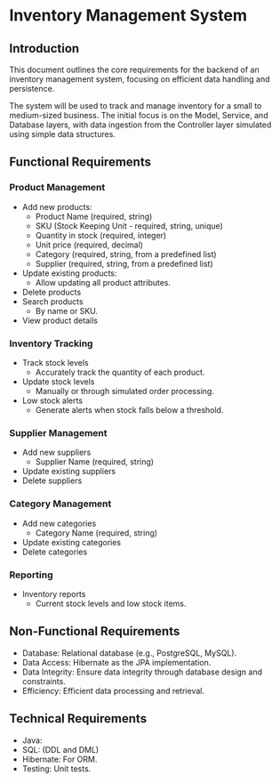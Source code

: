 # Inventory Management System
## Introduction

This document outlines the core requirements for the backend of an inventory management system, 
focusing on efficient data handling and persistence.  

The system will be used to track and manage inventory for a small to medium-sized business. 
The initial focus is on the Model, Service, and Database layers, 
with data ingestion from the Controller layer simulated using simple data structures.

## Functional Requirements

### Product Management

* Add new products:  
  * Product Name (required, string)
  * SKU (Stock Keeping Unit - required, string, unique)
  * Quantity in stock (required, integer)
  * Unit price (required, decimal)
  * Category (required, string, from a predefined list)
  * Supplier (required, string, from a predefined list)  
* Update existing products:  
  * Allow updating all product attributes.
* Delete products
* Search products
  * By name or SKU.
* View product details

### Inventory Tracking

* Track stock levels
  * Accurately track the quantity of each product.
* Update stock levels
  * Manually or through simulated order processing.
* Low stock alerts
  * Generate alerts when stock falls below a threshold.  

### Supplier Management

* Add new suppliers
  * Supplier Name (required, string)
* Update existing suppliers
* Delete suppliers

### Category Management

* Add new categories
  * Category Name (required, string)
* Update existing categories
* Delete categories

### Reporting

* Inventory reports
  * Current stock levels and low stock items.

## Non-Functional Requirements

* Database: Relational database (e.g., PostgreSQL, MySQL).  
* Data Access: Hibernate as the JPA implementation.  
* Data Integrity: Ensure data integrity through database design and constraints.  
* Efficiency: Efficient data processing and retrieval.  

## Technical Requirements

* Java:
* SQL: (DDL and DML)
* Hibernate: For ORM.
* Testing: Unit tests.